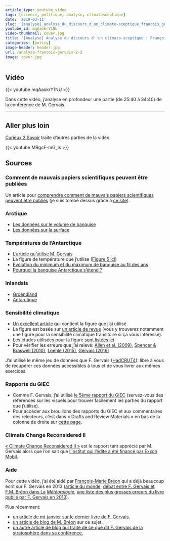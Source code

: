 ```yaml
---
article_type: youtube_video
tags: [science, politique, analyse, climatosceptique]
date: '2019-03-11'
slug: '[analyse]_analyse_du_discours_d_un_climato-sceptique_francois_gervais_(2_2)'
youtube_id: mqAaokrY1NU
video-thumbnail: cover.jpg
title: '[Analyse] Analyse du discours d''un climato-sceptique : François Gervais. (2/2)'
categories: [policy]
image-header: header.jpg
url: /analyse-francois-gervais-2-2
image: cover.jpg
---
```


## Vidéo

{{< youtube mqAaokrY1NU >}}

Dans cette vidéo, j’analyse en profondeur une partie (de 25:40 à 34:40)
de la conférence de M. Gervais.


<hr>

## Aller plus loin

[Curieux 2 Savoir](https://www.youtube.com/watch?v=MRgcF-mG_ls) traite d’autres parties de la vidéo.

{{< youtube MRgcF-mG_ls >}}

## Sources

### Comment de mauvais papiers scientifiques peuvent être publiées

Un article pour [comprendre comment de mauvais papiers scientifiques peuvent être publiés](https://www.sciencedirect.com/science/article/pii/S0921818117306586?via%3Dihub) (je suis tombé dessus grâce à [ce site](http://www.realclimate.org/index.php/archives/2018/04/harde-times/)).

### Arctique

- [Les données sur le volume de banquise](http://psc.apl.uw.edu/research/projects/arctic-sea-ice-volume-anomaly/)  
- [Les données sur la surface](http://nsidc.org/arcticseaicenews/)

### Températures de l’Antarctique

- [L’article qu’utilise M. Gervais](https://www.sciencedirect.com/science/article/pii/S0277379116305479)  
- La figure de température que j’utilise ([Figure 5 ici](https://www.metoffice.gov.uk/research/news/2018/global-surface-temperatures-in-2017))
- [Evolution du minimum et du maximum de banquise au fil des ans](https://earthobservatory.nasa.gov/world-of-change/SeaIceSouth)
- [Pourquoi la banquise Antarctique s’étend ?](https://insideclimatenews.org/news/31052016/why-antarctica-sea-ice-level-growing-while-arctic-glaciers-melts-climate-change-global-warming)

### Inlandsis

- [Groëndland](https://climate.nasa.gov/vital-signs/ice-sheets/)
- [Antarctique](https://www.nature.com/articles/s41586-018-0179-y)

### Sensibilité climatique

- [Un excellent article](https://www.carbonbrief.org/explainer-how-scientists-estimate-climate-sensitivity) qui contient la figure que j’ai utilisé 
- La figure est basée sur [un article de revue](https://www.nature.com/articles/ngeo3017.epdf?referrer_access_token=dLYOhbO9fY4cQB-QwuXSZdRgN0jAjWel9jnR3ZoTv0N7W0Q7s9ZM6MDtqL87ido5bMP3vtFKZJr2O1RJ-Udm1hDGN7lsKzcOgcvizfGfpz3_-7ADzSLkzT0ggRdMvHeWHCB_KG2my1Ha8oOll-UjczJAxlzdti69UFEEgrxxjd-bYcM-bnhvjIkU8sBr9DZuCcaHYHmV8sas6aJouAOE-i9cIB1gwKQsTZxkWAq6hMRWm5LeAtMp6ympI7E4lZCN&tracking_referrer=www.carbonbrief.org) (vous y trouverez notamment une figure pour la sensibilité climatique transitoire si ça vous intéresse).
- Les études utilisées pour la figure [sont listées ici](https://docs.google.com/spreadsheets/d/1Bw2XU3FCw9a__Z5Y9YGfCWU-ohzuhFJ8_gcGyIsTECE/edit#gid=0)
- Pour vérifier les erreurs que j’ai relevé: [Allen et al. (2009)](https://www.nature.com/articles/nature08019), [Spencer & Braswell (2010)](https://www.drroyspencer.com/wp-content/uploads/Spencer-Braswell-JGR-2010.pdf), [Loehle (2015)](http://www.hrpub.org/download/20151130/UJG1-13905038.pdf), [Gervais (2016)](https://www.sciencedirect.com/science/article/pii/S0012825216300277)

J’ai utilisé le même jeu de données que F. Gervais
([HadCRUT4](https://crudata.uea.ac.uk/cru/data/temperature/)): libre à vous de
récupérer ces données accessibles à tous et de vous livrer aux mêmes exercices.

### Rapports du GIEC

- Comme F. Gervais, j’ai utilisé [le 5ème rapport du
GIEC](https://www.ipcc.ch/report/ar5/wg1/) (servez-vous des références sur les
visuels pour trouver facilement les parties du rapport que j’utilise).
- Pour accéder aux brouillons des rapports du GIEC et aux commentaires des
relecteurs, c’est dans « Drafts and Review Materials » en bas de la colonne de
droite sur [cette page](https://archive.ipcc.ch/report/ar5/wg1/).

### Climate Change Reconsidered II

[« Climate Change Reconsidered II »](http://climatechangereconsidered.org/wp-content/uploads/2019/01/Climate-Change-Reconsidered-II-Fossil-Fuels-FULL-Volume-with-covers.pdf) est le rapport tant apprécié par M. Gervais alors que l’on sait que [l’institut qui l’édite a été financé par Exxon Mobil](https://spectrum.ieee.org/energy/environment/exxonmobil-cuts-back-its-funding-for-climate-skeptics).

### Aide

Pour cette vidéo, j’ai été aidé par [François-Marie Bréon](https://twitter.com/fmbreon?lang=fr) qui a déjà beaucoup écrit sur F. Gervais en 2013 ([article du monde](https://www.lemonde.fr/sciences/article/2013/10/28/les-contre-verites-du-dernier-pamphlet-climatosceptique_3504317_1650684.html), [débat entre F. Gervais et F.M. Bréon dans La](http://documents.irevues.inist.fr/bitstream/handle/2042/54077/meteo_2014_86_68.pdf?sequence=1) _[Météorologie](http://documents.irevues.inist.fr/bitstream/handle/2042/54077/meteo_2014_86_68.pdf?sequence=1)_, [une liste des plus grosses erreurs du livre publié par F. Gervais en 2013](http://www.clubdesargonautes.org/livresetpublications/breon.php)).  
  
Plus récemment:  
- [un article de mi-janvier sur le dernier livre de F. Gervais.](http://www.francesoir.fr/societe-science-tech/le-rechauffement-climatique-un-leurre-escroquerie-climatosceptique-de-francois-gervais)  
- [un article de blog de M. Bréon](http://sogeco31.blogspot.com/2019/01/francois-gervais-passe-la-moulinette-de.html) sur ce sujet.  
- [un autre article de blog qui traite de ce que dit F. Gervais de la stratosphère dans sa conférence.](https://sogeco31.blogspot.com/2019/01/des-precisions-stratospheriques-sur-le.html)
